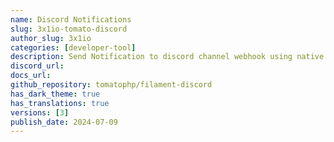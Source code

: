 ```yaml
---
name: Discord Notifications
slug: 3x1io-tomato-discord
author_slug: 3x1io
categories: [developer-tool]
description: Send Notification to discord channel webhook using native FilamentPHP Notification Facade class
discord_url: 
docs_url: 
github_repository: tomatophp/filament-discord
has_dark_theme: true
has_translations: true
versions: [3]
publish_date: 2024-07-09
---
```

